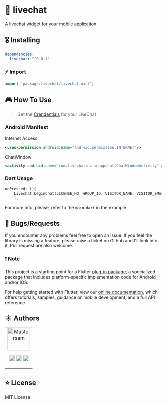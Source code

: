 # 💬 livechat

A livechat widget for your mobile application.

## 🎖 Installing

```yaml
dependencies:
  livechat: "^0.0.1"
```

### ⚡️ Import

```dart
import 'package:livechat/livechat.dart';
```

## 🎮 How To Use

> Get the [Crendentials](https://www.livechat.com) for your LiveChat 

### Android Manifest

Internet Access
```xml
<uses-permission android:name="android.permission.INTERNET"/>
```

ChatWindow
```xml
<activity android:name="com.livechatinc.inappchat.ChatWindowActivity" android:configChanges="orientation|screenSize" />
```

### Dart Usage

```dart
onPressed: (){
    Livechat.beginChat(LICENSE_NO, GROUP_ID, VISITOR_NAME, VISITOR_EMAIL);
    },
```

For more info, please, refer to the `main.dart` in the example.

## 🐛 Bugs/Requests

If you encounter any problems feel free to open an issue. If you feel the library is
missing a feature, please raise a ticket on Github and I'll look into it.
Pull request are also welcome.

### ❗️ Note

This project is a starting point for a Flutter
[plug-in package](https://flutter.dev/developing-packages/),
a specialized package that includes platform-specific implementation code for
Android and/or iOS.

For help getting started with Flutter, view our 
[online documentation](https://flutter.dev/docs), which offers tutorials, 
samples, guidance on mobile development, and a full API reference.

## ☀️ Authors

<table>
  <tr>
    <td align="center">
      <a href = "https://mastersam.tech/"><img src="https://avatars3.githubusercontent.com/u/31275429?s=460&u=b935d608a06c1604bae1d971e69a731480a27d46&v=4" width="72" alt="Mastersam" /></a>
      <p align="center">
        <a href = "https://github.com/mastersam07"><img src = "http://www.iconninja.com/files/241/825/211/round-collaboration-social-github-code-circle-network-icon.svg" width="18" height = "18"/></a>
        <a href = "https://twitter.com/mastersam_"><img src = "https://www.shareicon.net/download/2016/07/06/107115_media.svg" width="18" height="18"/></a>
        <a href = "https://www.linkedin.com/in/abada-samuel/"><img src = "http://www.iconninja.com/files/863/607/751/network-linkedin-social-connection-circular-circle-media-icon.svg" width="18" height="18"/></a>
      </p>
    </td>
  </tr> 
</table>

## ⭐️ License

MIT License